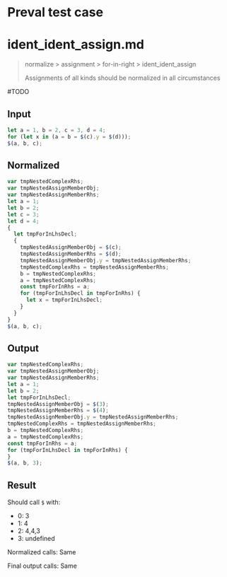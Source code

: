 # Preval test case

# ident_ident_assign.md

> normalize > assignment > for-in-right > ident_ident_assign
>
> Assignments of all kinds should be normalized in all circumstances

#TODO

## Input

`````js filename=intro
let a = 1, b = 2, c = 3, d = 4;
for (let x in (a = b = $(c).y = $(d)));
$(a, b, c);
`````

## Normalized

`````js filename=intro
var tmpNestedComplexRhs;
var tmpNestedAssignMemberObj;
var tmpNestedAssignMemberRhs;
let a = 1;
let b = 2;
let c = 3;
let d = 4;
{
  let tmpForInLhsDecl;
  {
    tmpNestedAssignMemberObj = $(c);
    tmpNestedAssignMemberRhs = $(d);
    tmpNestedAssignMemberObj.y = tmpNestedAssignMemberRhs;
    tmpNestedComplexRhs = tmpNestedAssignMemberRhs;
    b = tmpNestedComplexRhs;
    a = tmpNestedComplexRhs;
    const tmpForInRhs = a;
    for (tmpForInLhsDecl in tmpForInRhs) {
      let x = tmpForInLhsDecl;
    }
  }
}
$(a, b, c);
`````

## Output

`````js filename=intro
var tmpNestedComplexRhs;
var tmpNestedAssignMemberObj;
var tmpNestedAssignMemberRhs;
let a = 1;
let b = 2;
let tmpForInLhsDecl;
tmpNestedAssignMemberObj = $(3);
tmpNestedAssignMemberRhs = $(4);
tmpNestedAssignMemberObj.y = tmpNestedAssignMemberRhs;
tmpNestedComplexRhs = tmpNestedAssignMemberRhs;
b = tmpNestedComplexRhs;
a = tmpNestedComplexRhs;
const tmpForInRhs = a;
for (tmpForInLhsDecl in tmpForInRhs) {
}
$(a, b, 3);
`````

## Result

Should call `$` with:
 - 0: 3
 - 1: 4
 - 2: 4,4,3
 - 3: undefined

Normalized calls: Same

Final output calls: Same
